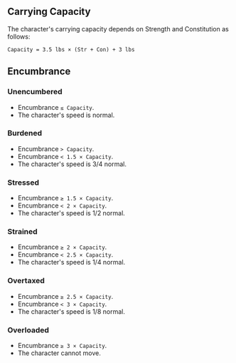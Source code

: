 ## Carrying Capacity

The character's carrying capacity depends on Strength and Constitution as follows:

`Capacity = 3.5 lbs × (Str + Con) + 3 lbs`

## Encumbrance

### Unencumbered
- Encumbrance `≤ Capacity`.
- The character's speed is normal.

### Burdened
- Encumbrance `> Capacity`.
- Encumbrance `< 1.5 × Capacity`.
- The character's speed is 3/4 normal.

### Stressed
- Encumbrance `≥ 1.5 × Capacity`.
- Encumbrance `< 2 × Capacity`.
- The character's speed is 1/2 normal.

### Strained
- Encumbrance `≥ 2 × Capacity`.
- Encumbrance `< 2.5 × Capacity`.
- The character's speed is 1/4 normal.

### Overtaxed
- Encumbrance `≥ 2.5 × Capacity`.
- Encumbrance `< 3 × Capacity`.
- The character's speed is 1/8 normal.

### Overloaded
- Encumbrance `≥ 3 × Capacity`.
- The character cannot move.
